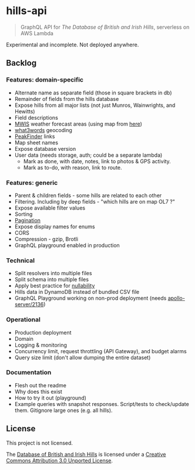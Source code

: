 # hills-api

> GraphQL API for _The Database of British and Irish Hills_, serverless on AWS Lambda

Experimental and incomplete. Not deployed anywhere.

## Backlog

### Features: domain-specific

- Alternate name as separate field (those in square brackets in db)
- Remainder of fields from the hills database
- Expose hills from all major lists (not just Munros, Wainwrights, and Hewitts)
- Field descriptions
- [MWIS](http://www.mwis.org.uk/) weather forecast areas (using map from [here](https://www.walkhighlands.co.uk/Forum/viewtopic.php?f=1&t=85322))
- [what3words](https://docs.what3words.com/api/v3/) geocoding
- [PeakFinder](https://www.peakfinder.org) links
- Map sheet names
- Expose database version
- User data (needs storage, auth; could be a separate lambda)
  - Mark as done, with date, notes, link to photos & GPS activity.
  - Mark as to-do, with reason, link to route.

### Features: generic

- Parent & children fields - some hills are related to each other
- Filtering. Including by deep fields - "which hills are on map OL7 ?"
- Expose available filter values
- Sorting
- [Pagination](https://graphql.org/learn/pagination/)
- Expose display names for enums
- CORS
- Compression - gzip, Brotli
- GraphQL playground enabled in production

### Technical

- Split resolvers into multiple files
- Split schema into multiple files
- Apply best practice for [nullability](https://graphql.org/learn/best-practices/#nullability)
- Hills data in DynamoDB instead of bundled CSV file
- GraphQL Playground working on non-prod deployment (needs [apollo-server/2136](https://github.com/apollographql/apollo-server/issues/2136#issuecomment-458465128))

### Operational

- Production deployment
- Domain
- Logging & monitoring
- Concurrency limit, request throttling (API Gateway), and budget alarms
- Query size limit (don't allow dumping the entire dataset)

### Documentation

- Flesh out the readme
- Why does this exist
- How to try it out (playground)
- Example queries with snapshot responses. Script/tests to check/update them. Gitignore large ones (e.g. all hills).

## License

This project is not licensed.

The [Database of British and Irish Hills](http://www.hills-database.co.uk/) is licensed under a [Creative Commons Attribution 3.0 Unported License](http://creativecommons.org/licenses/by/3.0/deed.en_GB).
